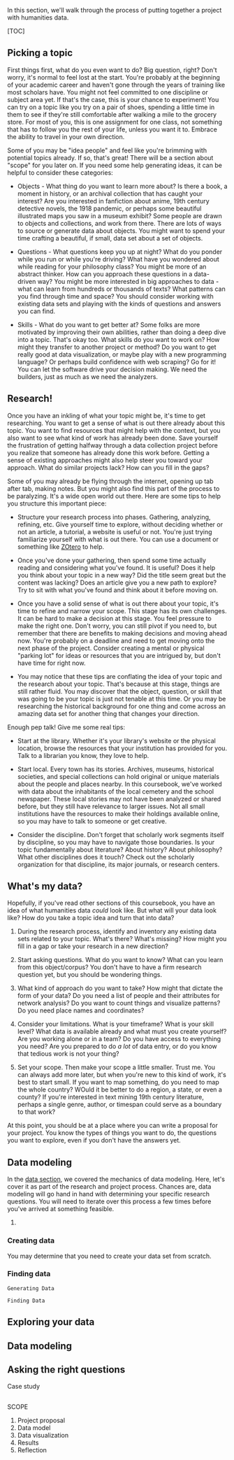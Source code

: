 In this section, we'll walk through the process of putting together a project with humanities data. 

[TOC]

## Picking a topic 
First things first, what do you even want to do? Big question, right? Don't worry, it's normal to feel lost at the start. You're probably at the beginning of your academic career and haven't gone through the years of training like most scholars have. You might not feel committed to one discipline or subject area yet. If that's the case, this is your chance to experiment! You can try on a topic like you try on a pair of shoes, spending a little time in them to see if they're still comfortable after walking a mile to the grocery store. For most of you, this is one assignment for one class, not something that has to follow you the rest of your life, unless you want it to. Embrace the ability to travel in your own direction. 

Some of you may be "idea people" and feel like you're brimming with potential topics already. If so, that's great! There will be a section about "scope" for you later on. If you need some help generating ideas, it can be helpful to consider these categories: 

* Objects - What thing do you want to learn more about? Is there a book, a moment in history, or an archival collection that has caught your interest? Are you interested in fanfiction about anime, 19th century detective novels, the 1918 pandemic, or perhaps some beautiful illustrated maps you saw in a museum exhibit? Some people are drawn to objects and collections, and work from there. There are lots of ways to source or generate data about objects. You might want to spend your time crafting a beautiful, if small, data set about a set of objects. 

* Questions - What questions keep you up at night? What do you ponder while you run or while you're driving? What have you wondered about while reading for your philosophy class? You might be more of an abstract thinker. How can you approach these questions in a data-driven way? You might be more interested in big approaches to data - what can learn from hundreds or thousands of texts? What patterns can you find through time and space? You should consider working with existing data sets and playing with the kinds of questions and answers you can find. 

* Skills - What do you want to get better at? Some folks are more motivated by improving their own abilities, rather than doing a deep dive into a topic. That's okay too. What skills do you want to work on? How might they transfer to another project or method? Do you want to get really good at data visualization, or maybe play with a new programming language? Or perhaps build confidence with web scraping? Go for it! You can let the software drive your decision making. We need the builders, just as much as we need the analyzers.


## Research! 
Once you have an inkling of what your topic might be, it's time to get researching. You want to get a sense of what is out there already about this topic. You want to find resources that might help with the context, but you also want to see what kind of work has already been done. Save yourself the frustration of getting halfway through a data collection project before you realize that someone has already done this work before. Getting a sense of existing approaches might also help steer you toward your approach. What do similar projects lack? How can you fill in the gaps? 

Some of you may already be flying through the internet, opening up tab after tab, making notes. But you might also find this part of the process to be paralyzing. It's a wide open world out there. Here are some tips to help you structure this important piece: 

* Structure your research process into phases. Gathering, analyzing, refining, etc. Give yourself time to explore, without deciding whether or not an article, a tutorial, a website is useful or not. You're just trying familiarize yourself with what is out there. You can use a document or something like [ZOtero]() to help. 

* Once you've done your gathering, then spend some time actually reading and considering what you've found. It is useful? Does it help you think about your topic in a new way? Did the title seem great but the content was lacking? Does an article give you a new path to explore? Try to sit with what you've found and think about it before moving on. 

* Once you have a solid sense of what is out there about your topic, it's time to refine and narrow your scope. This stage has its own challenges. It can be hard to make a decision at this stage. You feel pressure to make the right one. Don't worry, you can still pivot if you need to, but remember that there are benefits to making decisions and moving ahead now. You're probably on a deadline and need to get moving onto the next phase of the project. Consider creating a mental or physical "parking lot" for ideas or resources that you are intrigued by, but don't have time for right now. 

* You may notice that these tips are conflating the idea of your topic and the research about your topic. That's because at this stage, things are still rather fluid. You may discover that the object, question, or skill that was going to be your topic is just not tenable at this time. Or you may be researching the historical background for one thing and come across an amazing data set for another thing that changes your direction. 

Enough pep talk! Give me some real tips: 

* Start at the library. Whether it's your library's website or the physical location, browse the resources that your institution has provided for you. Talk to a librarian you know, they love to help. 

* Start local. Every town has its stories. Archives, museums, historical societies, and special collections can hold original or unique materials about the people and places nearby. In this coursebook, we've worked with data about the inhabitants of the local cemetery and the school newspaper. These local stories may not have been analyzed or shared before, but they still have relevance to larger issues. Not all small institutions have the resources to make their holdings available online, so you may have to talk to someone or get creative.

* Consider the discipline. Don't forget that scholarly work segments itself by discipline, so you may have to navigate those boundaries. Is your topic fundamentally about literature? About history? About philosophy? What other disciplines does it touch? Check out the scholarly organization for that discipline, its major journals, or research centers.

## What's my data? 

Hopefully, if you've read other sections of this coursebook, you have an idea of what humanities data *could* look like. But what will your data look like? How do you take a topic idea and turn that into data? 

1. During the research process, identify and inventory any existing data sets related to your topic. What's there? What's missing? How might you fill in a gap or take your research in a new direction?

2. Start asking questions. What do you want to know? What can you learn from this object/corpus? You don't have to have a firm research question yet, but you should be wondering things. 

3. What kind of approach do you want to take? How might that dictate the form of your data? Do you need a list of people and their attributes for network analysis? Do you want to count things and visualize patterns? Do you need place names and coordinates? 

4. Consider your limitations. What is your timeframe? What is your skill level? What data is available already and what must you create yourself? Are you working alone or in a team? Do you have access to everything you need? Are you prepared to do *a lot* of data entry, or do you know that tedious work is not your thing? 

5. Set your scope. Then make your scope a little smaller. Trust me. You can always add more later, but when you're new to this kind of work, it's best to start small. If you want to map something, do you need to map the whole country? WOuld it be better to do a region, a state, or even a county? If you're interested in text mining 19th century literature, perhaps a single genre, author, or timespan could serve as a boundary to that work? 

At this point, you should be at a place where you can write a proposal for your project. You know the types of things you want to do, the questions you want to explore, even if you don't have the answers yet. 


## Data modeling 

In the [data section](data.md), we covered the mechanics of data modeling. Here, let's cover it as part of the research and project process. Chances are, data modeling will go hand in hand with determining your specific research questions. You will need to iterate over this process a few times before you've arrived at something feasible. 

1. 


### Creating data 

You may determine that you need to create your data set from scratch. 

### Finding data 




	Generating Data

	Finding Data 

## Exploring your data 


## Data modeling 

## Asking the right questions



Case study 

## 

SCOPE




1. Project proposal
2. Data model
3. Data visualization
4. Results
5. Reflection